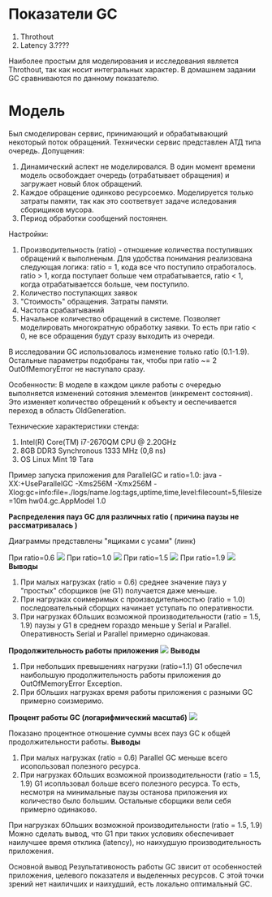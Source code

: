 # Показатели GC
1. Throthout
2. Latency
3.???? 

Наиболее простым для моделирования и исследования является Throthout, так как носит интегральных характер. 
В домашнем задании GC сравниваются по данному показателю.

# Модель

Был смоделирован сервис, принимающий и обрабатывающий некоторый поток обращений.
Технически сервис представлен АТД типа очередь.
Допущения:
1. Динамический аспект не моделировался. В один момент времени модель освобождает очередь (отрабатывает обращения) и  загружает новый блок обращений.
2. Каждое обращение одинково ресурсоемко. Моделируется только затраты памяти, так как это соответвует задаче иследования сборищиков мусора.
3. Период обработки сообщений постоянен.

Настройки:
1. Производительность (ratio) - отношение количества поступивших обращений к выполненым. Для удобства понимания реализована следующая логика: ratio = 1, кода все что поступило отработалось. ratio > 1, когда поступает больше чем отрабатывается, ratio < 1, когда отрабатываетсся больше, чем поступило.
2. Количество поступающих заявок
3. "Стоимость" обращения. Затраты памяти.
4. Частота срабаатываний
5. Начальное количество обращений в системе. Позволяет моделировать многократную обработку заявки. То есть при ratio < 0, не все обращения будут сразу выходить из очереди.

В исследовании GC использовалось изменение только ratio (0.1-1.9). Остальные параметры подобраны так, чтобы при ratio ~= 2 OutOfMemoryError не наступало сразу.

Особенности:
В моделе в каждом цикле работы с очередью выполняется изменений сотояния элементов (инкремент состояния). Это изменяет количество обрещений к объекту и оеспечивается переход в область OldGeneration.

Технические характеристики стенда:
1. Intel(R) Core(TM) i7-2670QM CPU @ 2.20GHz
2. 8GB DDR3 Synchronous 1333 MHz (0,8 ns)
3. OS Linux Mint 19 Tara

Пример запуска приложения для ParallelGC и ratio=1.0:
java  -XX:+UseParallelGC -Xms256M -Xmx256M  -Xlog:gc=info:file=./logs/name.log:tags,uptime,time,level:filecount=5,filesize=10m hw04.gc.AppModel 1.0

**Распределения пауз GC для различных ratio ( причина паузы не рассматривалась )**

Диаграммы представлены "ящиками с усами" (линк)

При ratio=0.6
![](https://github.com/andreyzhegalov/2020-03-otus-java-zhegalov/blob/feature/hw04-testing-gc/hw04-testing-gc/pic/boxplot_06.png?raw=true)
При ratio=1.0
![](https://github.com/andreyzhegalov/2020-03-otus-java-zhegalov/blob/feature/hw04-testing-gc/hw04-testing-gc/pic/boxplot_10.png?raw=true)
При ratio=1.5
![](https://github.com/andreyzhegalov/2020-03-otus-java-zhegalov/blob/feature/hw04-testing-gc/hw04-testing-gc/pic/boxplot_15.png?raw=true)
При ratio=1.9
![](https://github.com/andreyzhegalov/2020-03-otus-java-zhegalov/blob/feature/hw04-testing-gc/hw04-testing-gc/pic/boxplot_19.png?raw=true)
**Выводы**
1. При малых нагрузках (ratio = 0.6) среднее значение пауз у "простых" сборщиков (не G1) получается даже меньше. 
2. При нагрузках соимеримых с производительностью (ratio = 1.0) последовательный сборщих начинает уступать по оперативности.
3. При нагрузках бОльших возможной производительности (ratio = 1.5, 1.9) паузы у G1 в среднем гораздо меньше у Serial и Parallel. Оперативность Serial и Parallel примерно одинаковая.

**Продолжительность работы приложения**
![](https://github.com/andreyzhegalov/2020-03-otus-java-zhegalov/blob/feature/hw04-testing-gc/hw04-testing-gc/pic/working_time.png?raw=true)
**Выводы**
1. При небольших превышениях нагрузки (ratio=1.1) G1 обеспечил наибольшую продолжительность работы приложения до OutOfMemoryError Exception.
2. При бОльших нагрузках время работы приложения с разными GC примерно соизмеримо.

**Процент работы GC (логарифмический масштаб)**
![](https://github.com/andreyzhegalov/2020-03-otus-java-zhegalov/blob/feature/hw04-testing-gc/hw04-testing-gc/pic/latency.png?raw=true)

Показано процентное отношение суммы всех пауз GC к общей продолжительности работы.
**Выводы**
1. При малых нагрузках (ratio = 0.6) Parallel GC меньше всего исопользовал полезного ресурса. 
2. При нагрузках бОльших возможной производительности (ratio = 1.5, 1.9) G1 исопльзовал больше всего полезного ресурса. То есть, несмотря на минимальные паузы останова приложения их количество было большим. Остальные сборщики вели себя примерно одинаково.


При нагрузках бОльших возможной производительности (ratio = 1.5, 1.9)
Можно сделать вывод, что G1 при таких условиях обеспечивает наилучшее время отклика (latency), но наихудшую производительность приложения.

Основной вывод 
Результативоность работы  GC звисит от особенностей приложения, целевого показателя и выделенных ресурсов. С этой точки зрений нет наиличших и наихудший, есть локально оптимальный GC.
